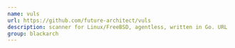 ```yaml
---
name: vuls
url: https://github.com/future-architect/vuls
description: scanner for Linux/FreeBSD, agentless, written in Go. URL : https://github.com/future-architect/vuls Groups : blackarch blackarch-scanner
group: blackarch
---
```

